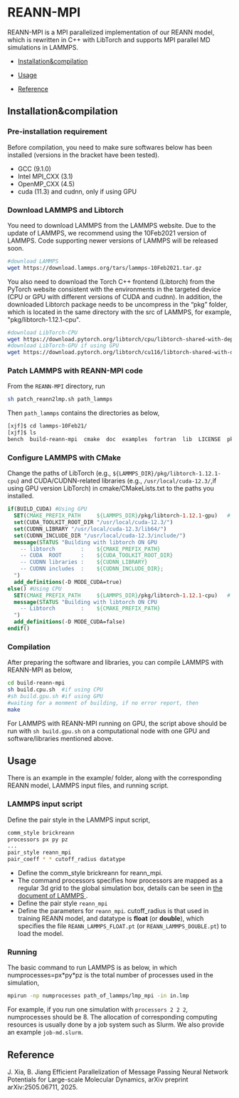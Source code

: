 # REANN-MPI
REANN-MPI is a MPI parallelized implementation of our REANN model, which is rewritten in C++ with LibTorch and supports MPI parallel  MD simulations in LAMMPS.


- [Installation&compilation](#Installation&compilation)

- [Usage](#Usage)

- [Reference](#Reference)

## Installation&compilation

### Pre-installation requirement
Before compilation, you need to make sure softwares below has been installed (versions in the bracket have been tested).

- GCC (9.1.0)
- Intel MPI_CXX (3.1)
- OpenMP_CXX (4.5)
- cuda (11.3) and cudnn, only if using GPU

### Download LAMMPS and Libtorch

You need to download LAMMPS from the LAMMPS website. Due to the update of LAMMPS, we recommend using the 10Feb2021 version of LAMMPS. Code supporting newer versions of LAMMPS will be released soon.

```bash
#download LAMMPS
wget https://download.lammps.org/tars/lammps-10Feb2021.tar.gz
```

You also need to download the Torch C++ frontend (Libtorch) from the PyTorch website consistent with the environments in the targeted device (CPU or GPU with different versions of CUDA and cudnn). In addition, the downloaded Libtorch package needs to be uncompress in the  “pkg” folder, which is located in the same directory with the src of  LAMMPS, for example, "pkg/libtorch-1.12.1-cpu". 

```bash
#download LibTorch-CPU
wget https://download.pytorch.org/libtorch/cpu/libtorch-shared-with-deps-1.12.1%2Bcpu.zip
#download LibTorch-GPU if using GPU
wget https://download.pytorch.org/libtorch/cu116/libtorch-shared-with-deps-1.12.1%2Bcu116.zip
```
### Patch LAMMPS with REANN-MPI code

From the `REANN-MPI` directory, run

```bash
sh patch_reann2lmp.sh path_lammps
```

Then `path_lammps` contains the directories as below,

```bash
[xjf]$ cd lammps-10Feb21/
[xjf]$ ls
bench  build-reann-mpi  cmake  doc  examples  fortran  lib  LICENSE  pkg  potentials  python  README  src  tools  unittest
```

### Configure LAMMPS with CMake

Change the paths of LibTorch (e.g., `${LAMMPS_DIR}/pkg/libtorch-1.12.1-cpu`) and CUDA/CUDNN-related libraries (e.g., `/usr/local/cuda-12.3/`,if using GPU version LibTorch) in cmake/CMakeLists.txt to the paths you installed.

```CMake
if(BUILD_CUDA) #Using GPU
  SET(CMAKE_PREFIX_PATH     ${LAMMPS_DIR}/pkg/libtorch-1.12.1-gpu)   # add to link the libtorch-gpu
  set(CUDA_TOOLKIT_ROOT_DIR "/usr/local/cuda-12.3/")
  set(CUDNN_LIBRARY "/usr/local/cuda-12.3/lib64/")
  set(CUDNN_INCLUDE_DIR "/usr/local/cuda-12.3/include/")
  message(STATUS "Building with libtorch ON GPU
    -- libtorch        :    ${CMAKE_PREFIX_PATH}
    -- CUDA  ROOT      :    ${CUDA_TOOLKIT_ROOT_DIR}
    -- CUDNN libraries :    ${CUDNN_LIBRARY}
    -- CUDNN includes  :    ${CUDNN_INCLUDE_DIR};
  ")
  add_definitions(-D MODE_CUDA=true)
else() #Using CPU
  SET(CMAKE_PREFIX_PATH     ${LAMMPS_DIR}/pkg/libtorch-1.12.1-cpu)   # add to link the libtorch-cpu
  message(STATUS "Building with libtorch ON CPU
    -- Libtorch        :    ${CMAKE_PREFIX_PATH}
  ")
  add_definitions(-D MODE_CUDA=false)
endif()
```

### Compilation 
After preparing the software and libraries, you can compile LAMMPS with REANN-MPI as below,

```bash
cd build-reann-mpi
sh build.cpu.sh  #if using CPU
#sh build.gpu.sh #if using GPU
#waiting for a monment of building, if no error report, then
make
```
For LAMMPS with REANN-MPI running on GPU, the script above should be run with `sh build.gpu.sh` on a computational node with one GPU and software/libraries mentioned above.



## Usage
There is an example in the example/ folder, along with the corresponding REANN model, LAMMPS input files, and running script.

### LAMMPS input script 

Define the pair style in the LAMMPS input script,
```bash
comm_style brickreann
processors px py pz
...
pair_style reann_mpi
pair_coeff * * cutoff_radius datatype
```
- Define the comm_style brickreann for reann_mpi.
- The command processors specifies how processors are mapped as a regular 3d grid to the global simulation box, details can be seen in [the document of LAMMPS ](https://docs.lammps.org/processors.html).
- Define the pair style `reann_mpi`
- Define the parameters for `reann_mpi`.  cutoff_radius is that used in training REANN model, and datatype is **float** (or **double**), which specifies the file `REANN_LAMMPS_FLOAT.pt` (or `REANN_LAMMPS_DOUBLE.pt`) to load the model.

### Running

The basic command to run LAMMPS is as below, in which numprocesses=px\*py\*pz is the total number of processes used in the simulation,

```bash
mpirun -np numprocesses path_of_lammps/lmp_mpi -in in.lmp
```

For example, if you run one simulation with `processors 2 2 2`, numprocesses should be 8. The allocation of corresponding computing resources is usually done by a job system such as Slurm. We also provide an example `job-md.slurm`.




## Reference
J. Xia, B. Jiang Efficient Parallelization of Message Passing Neural Network Potentials for Large-scale Molecular Dynamics, arXiv preprint arXiv:2505.06711, 2025.
